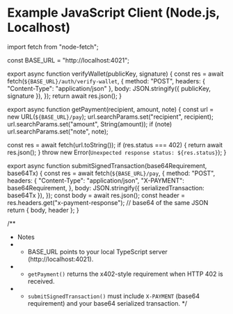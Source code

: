 # Example JavaScript Client (Node.js, Localhost)

import fetch from "node-fetch";

const BASE_URL = "http://localhost:4021";

export async function verifyWallet(publicKey, signature) {
  const res = await fetch(`${BASE_URL}/auth/verify-wallet`, {
    method: "POST",
    headers: { "Content-Type": "application/json" },
    body: JSON.stringify({ publicKey, signature }),
  });
  return await res.json();
}

export async function getPayment(recipient, amount, note) {
  const url = new URL(`${BASE_URL}/pay`);
  url.searchParams.set("recipient", recipient);
  url.searchParams.set("amount", String(amount));
  if (note) url.searchParams.set("note", note);

  const res = await fetch(url.toString());
  if (res.status === 402) {
    return await res.json();
  }
  throw new Error(`Unexpected response status: ${res.status}`);
}

export async function submitSignedTransaction(base64Requirement, base64Tx) {
  const res = await fetch(`${BASE_URL}/pay`, {
    method: "POST",
    headers: {
      "Content-Type": "application/json",
      "X-PAYMENT": base64Requirement,
    },
    body: JSON.stringify({ serializedTransaction: base64Tx }),
  });
  const body = await res.json();
  const header = res.headers.get("x-payment-response"); // base64 of the same JSON
  return { body, header };
}

/**
 * Notes
 * - BASE_URL points to your local TypeScript server (http://localhost:4021).
 * - `getPayment()` returns the x402-style requirement when HTTP 402 is received.
 * - `submitSignedTransaction()` must include `X-PAYMENT` (base64 requirement) and your base64 serialized transaction.
 */
